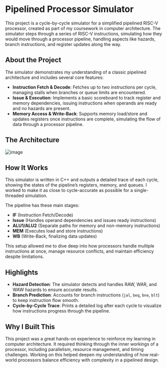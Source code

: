 # Pipelined Processor Simulator

This project is a cycle-by-cycle simulator for a simplified pipelined RISC-V processor, created as part of my coursework in computer architecture. The simulator steps through a series of RISC-V instructions, simulating how they would move through a processor pipeline, handling aspects like hazards, branch instructions, and register updates along the way.

## About the Project

The simulator demonstrates my understanding of a classic pipelined architecture and includes several core features:

- **Instruction Fetch & Decode**: Fetches up to two instructions per cycle, managing stalls when branches or queue limits are encountered.
- **Issue & Execution**: Implements a basic scoreboard to track register and memory dependencies, issuing instructions when operands are ready and no hazards are present.
- **Memory Access & Write-Back**: Supports memory load/store and updates registers once instructions are complete, simulating the flow of data through a processor pipeline.

## The Architecture

![image](https://github.com/EdwardGrasshopper/GAN-New-Music/assets/115425504/7ebdbccd-4fae-4812-9bcd-0cb9c3df68ae)

## How It Works

This simulator is written in C++ and outputs a detailed trace of each cycle, showing the states of the pipeline’s registers, memory, and queues. I worked to make it as close to cycle-accurate as possible for a single-threaded simulation.

The pipeline has these main stages:
- **IF** (Instruction Fetch/Decode)
- **Issue** (Handles operand dependencies and issues ready instructions)
- **ALU1/ALU2** (Separate paths for memory and non-memory instructions)
- **MEM** (Executes load and store instructions)
- **WB** (Write-Back, finalizing data updates)

This setup allowed me to dive deep into how processors handle multiple instructions at once, manage resource conflicts, and maintain efficiency despite limitations.

## Highlights

- **Hazard Detection**: The simulator detects and handles RAW, WAR, and WAW hazards to ensure accurate results.
- **Branch Prediction**: Accounts for branch instructions (`jal`, `beq`, `bne`, `blt`) to keep instruction flow smooth.
- **Cycle-by-Cycle Trace**: Prints a detailed log after each cycle to visualize how instructions progress through the pipeline.

## Why I Built This

This project was a great hands-on experience to reinforce my learning in computer architecture. It required thinking through the inner workings of a processor, including parallelism, resource management, and timing challenges. Working on this helped deepen my understanding of how real-world processors balance efficiency with complexity in a pipelined design.
